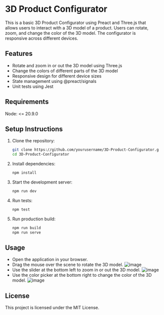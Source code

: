 # 3D Product Configurator

This is a basic 3D Product Configurator using Preact and Three.js that allows users to interact with a 3D model of a product. Users can rotate, zoom, and change the color of the 3D model. The configurator is responsive across different devices.

## Features

- Rotate and zoom in or out the 3D model using Three.js
- Change the colors of different parts of the 3D model
- Responsive design for different device sizes
- State management using @preact/signals
- Unit tests using Jest

## Requirements

Node: <= 20.9.0

## Setup Instructions

1. Clone the repository:

   ```bash
   git clone https://github.com/yourusername/3D-Product-Configurator.git
   cd 3D-Product-Configurator
   ```

2. Install dependencies:

   ```bash
   npm install
   ```

3. Start the development server:

   ```bash
   npm run dev
   ```

4. Run tests:

   ```bash
   npm test
   ```

5. Run production build:
   ```bash
   npm run build
   npm run serve
   ```

## Usage

- Open the application in your browser.
- Drag the mouse over the scene to rotate the 3D model.
  ![image](https://github.com/user-attachments/assets/ad599978-7968-4a81-9d2d-070a0db029c2)
- Use the slider at the bottom left to zoom in or out the 3D model.
  ![image](https://github.com/user-attachments/assets/2ed65d55-9e96-4b09-ae1e-cf6fc38d609a)
- Use the color picker at the bottom right to change the color of the 3D model.
  ![image](https://github.com/user-attachments/assets/f9f1130b-a566-491c-9767-0097885eebc6)

## License

This project is licensed under the MIT License.
